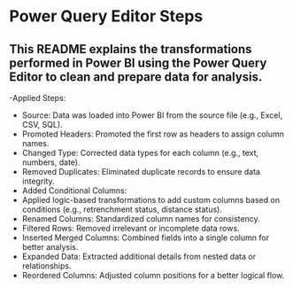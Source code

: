 # Power Query Editor Steps
## This README explains the transformations performed in Power BI using the Power Query Editor to clean and prepare data for analysis.

-Applied Steps:
- Source: Data was loaded into Power BI from the source file (e.g., Excel, CSV, SQL).
- Promoted Headers: Promoted the first row as headers to assign column names.
- Changed Type: Corrected data types for each column (e.g., text, numbers, date).
- Removed Duplicates: Eliminated duplicate records to ensure data integrity.
- Added Conditional Columns:
- Applied logic-based transformations to add custom columns based on conditions (e.g., retrenchment status, distance status).
- Renamed Columns: Standardized column names for consistency.
- Filtered Rows: Removed irrelevant or incomplete data rows.
- Inserted Merged Columns: Combined fields into a single column for better analysis.
- Expanded Data: Extracted additional details from nested data or relationships.
- Reordered Columns: Adjusted column positions for a better logical flow.
